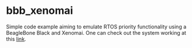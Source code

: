 # bbb_xenomai

Simple code example aiming to emulate RTOS priority functionality using a BeagleBone Black and Xenomai. One can check out the system working at this [link](https://drive.google.com/file/d/15LFacBwIbM_YvrbwnFxSK0NIBnCbDwN9/view?usp=sharing).
